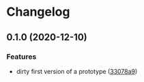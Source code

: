 # Changelog

## 0.1.0 (2020-12-10)


### Features

* dirty first version of a prototype ([33078a9](https://www.github.com/kjappelbaum/webmofchecker/commit/33078a94b40b4d5f6dcec2cec9a20ae433984178))
